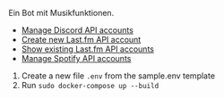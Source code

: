 Ein Bot mit Musikfunktionen.

- [Manage Discord API accounts](https://discord.com/developers/applications)
- [Create new Last.fm API account](https://www.last.fm/api/account/create)
- [Show existing Last.fm API accounts](https://www.last.fm/api/accounts)
- [Manage Spotify API accounts](https://developer.spotify.com/dashboard/applications)

1. Create a new file `.env` from the sample.env template
1. Run `sudo docker-compose up --build`